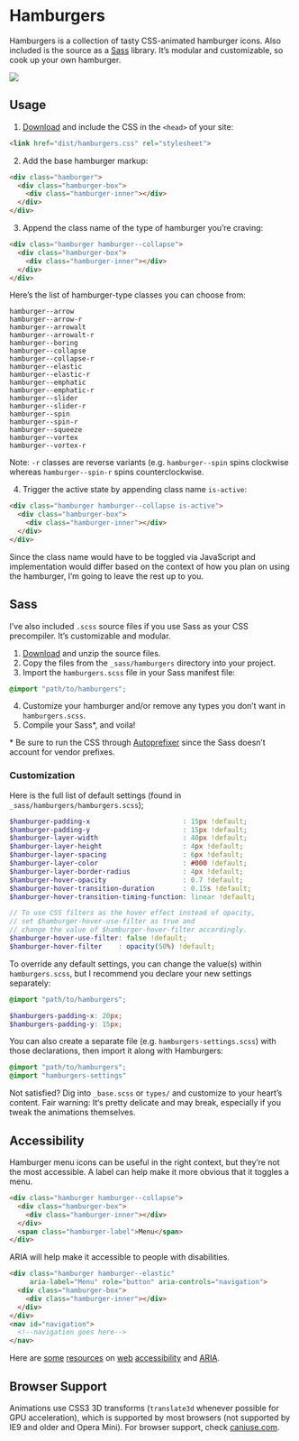 # Hamburgers

Hamburgers is a collection of tasty CSS-animated hamburger icons. Also included is the source as a [Sass](#sass) library. It’s modular and customizable, so cook up your own hamburger.

![](http://i.imgur.com/Ph0ndte.gif)

## Usage

1. [Download](https://github.com/jonsuh/hamburgers/blob/master/dist/hamburgers.css) and include the CSS in the `<head>` of your site:

  ```html
  <link href="dist/hamburgers.css" rel="stylesheet">
  ```

2. Add the base hamburger markup:

  ```html
  <div class="hamburger">
    <div class="hamburger-box">
      <div class="hamburger-inner"></div>
    </div>
  </div>
  ```

3. Append the class name of the type of hamburger you’re craving:

  ```html
  <div class="hamburger hamburger--collapse">
    <div class="hamburger-box">
      <div class="hamburger-inner"></div>
    </div>
  </div>
  ```

  Here’s the list of hamburger-type classes you can choose from:

  ```
  hamburger--arrow
  hamburger--arrow-r
  hamburger--arrowalt
  hamburger--arrowalt-r
  hamburger--boring
  hamburger--collapse
  hamburger--collapse-r
  hamburger--elastic
  hamburger--elastic-r
  hamburger--emphatic
  hamburger--emphatic-r
  hamburger--slider
  hamburger--slider-r
  hamburger--spin
  hamburger--spin-r
  hamburger--squeeze
  hamburger--vortex
  hamburger--vortex-r
  ```

  Note: `-r` classes are reverse variants (e.g. `hamburger--spin` spins clockwise whereas `hamburger--spin-r` spins counterclockwise.

4. Trigger the active state by appending class name `is-active`:

  ```html
  <div class="hamburger hamburger--collapse is-active">
    <div class="hamburger-box">
      <div class="hamburger-inner"></div>
    </div>
  </div>
  ```

  Since the class name would have to be toggled via JavaScript and implementation would differ based on the context of how you plan on using the hamburger, I’m going to leave the rest up to you.

## Sass

I’ve also included `.scss` source files if you use Sass as your CSS precompiler. It’s customizable and modular.

1. [Download](https://github.com/jonsuh/hamburgers/archive/master.zip) and unzip the source files.
2. Copy the files from the `_sass/hamburgers` directory into your project.
3. Import the `hamburgers.scss` file in your Sass manifest file:

  ```scss
  @import "path/to/hamburgers";
  ```

4. Customize your hamburger and/or remove any types you don’t want in `hamburgers.scss`.
5. Compile your Sass*, and voila!

\* Be sure to run the CSS through [Autoprefixer](https://github.com/postcss/autoprefixer) since the Sass doesn’t account for vendor prefixes.

### Customization

Here is the full list of default settings (found in `_sass/hamburgers/hamburgers.scss`);

```scss
$hamburger-padding-x                       : 15px !default;
$hamburger-padding-y                       : 15px !default;
$hamburger-layer-width                     : 40px !default;
$hamburger-layer-height                    : 4px !default;
$hamburger-layer-spacing                   : 6px !default;
$hamburger-layer-color                     : #000 !default;
$hamburger-layer-border-radius             : 4px !default;
$hamburger-hover-opacity                   : 0.7 !default;
$hamburger-hover-transition-duration       : 0.15s !default;
$hamburger-hover-transition-timing-function: linear !default;

// To use CSS filters as the hover effect instead of opacity,
// set $hamburger-hover-use-filter as true and
// change the value of $hamburger-hover-filter accordingly.
$hamburger-hover-use-filter: false !default;
$hamburger-hover-filter    : opacity(50%) !default;
```

To override any default settings, you can change the value(s) within `hamburgers.scss`, but I recommend you declare your new settings separately:

```scss
@import "path/to/hamburgers";

$hamburgers-padding-x: 20px;
$hamburgers-padding-y: 15px;
```

You can also create a separate file (e.g. `hamburgers-settings.scss`) with those declarations, then import it along with Hamburgers:

```scss
@import "path/to/hamburgers";
@import "hamburgers-settings"
```

Not satisfied? Dig into `_base.scss` or `types/` and customize to your heart’s content. Fair warning: It‘s pretty delicate and may break, especially if you tweak the animations themselves.

## Accessibility

Hamburger menu icons can be useful in the right context, but they’re not the most accessible. A label can help make it more obvious that it toggles a menu.

```html
<div class="hamburger hamburger--collapse">
  <div class="hamburger-box">
    <div class="hamburger-inner"></div>
  </div>
  <span class="hamburger-label">Menu</span>
</div>
```

ARIA will help make it accessible to people with disabilities.

```html
<div class="hamburger hamburger--elastic"
     aria-label="Menu" role="button" aria-controls="navigation">
  <div class="hamburger-box">
    <div class="hamburger-inner"></div>
  </div>
</div>
<nav id="navigation">
  <!--navigation goes here-->
</nav>
```

Here are [some](https://developer.mozilla.org/en-US/docs/Web/Accessibility/ARIA) [resources](https://webaccessibility.withgoogle.com/course) on [web](http://a11yproject.com/) [accessibility](http://www.html5accessibility.com/) and [ARIA](https://w3c.github.io/aria-in-html/).

## Browser Support

Animations use CSS3 3D transforms (`translate3d` whenever possible for GPU acceleration), which is supported by most browsers (not supported by IE9 and older and Opera Mini). For browser support, check [caniuse.com](http://caniuse.com/#search=translate3d).
